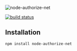 ![node-authorize-net](http://ignitiondeck.com/id/wp-content/uploads/2013/08/authorize-net.png)

[![build status](https://travis-ci.org/continuous-software/node-authorize-net.svg?branch=master)](https://travis-ci.org/continuous-software/node-authorize-net)

## Installation

`npm install node-authorize-net`
